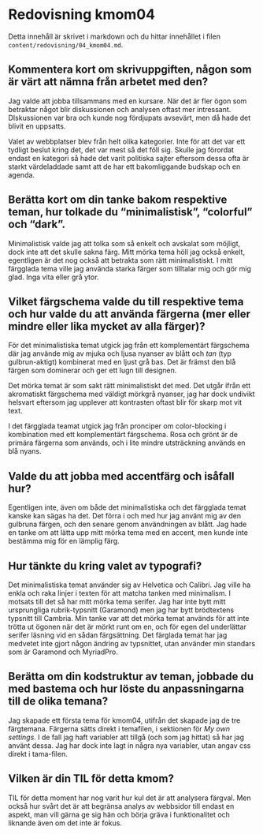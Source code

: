 ---
---
Redovisning kmom04
=========================

Detta innehåll är skrivet i markdown och du hittar innehållet i filen `content/redovisning/04_kmom04.md`.

Kommentera kort om skrivuppgiften, någon som är värt att nämna från arbetet med den?
-------------------------
Jag valde att jobba tillsammans med en kursare. När det är fler ögon som betraktar något blir diskussionen och analysen oftast mer intressant. DIskussionen var bra och kunde nog fördjupats avsevärt, men då hade det blivit en uppsatts.

Valet av webbplatser blev från helt olika kategorier. Inte för att det var ett tydligt beslut kring det, det var mest så det föll sig. Skulle jag förordat endast en kategori så hade det varit politiska sajter eftersom dessa ofta är starkt värdeladdade samt att de har ett bakomliggande budskap och en agenda.

Berätta kort om din tanke bakom respektive teman, hur tolkade du “minimalistisk”, “colorful” och “dark”.
-------------------------
Minimalistisk valde jag att tolka som så enkelt och avskalat som möjligt, dock inte att det skulle sakna färg.
Mitt mörka tema höll jag också enkelt, egentligen är det nog också att betrakta som rätt minimalistiskt.
I mitt färgglada tema ville jag använda starka färger som tilltalar mig och gör mig glad. Inga vita eller grå ytor.

Vilket färgschema valde du till respektive tema och hur valde du att använda färgerna (mer eller mindre eller lika mycket av alla färger)?
-------------------------
För det minimalistiska temat utgick jag från ett komplementärt färgschema där jag använde mig av mjuka och ljusa nyanser av blått och *tan* (typ gulbrun-aktigt) kombinerat med en ljust grå bas. Det är främst den blå färgen som dominerar och ger ett lugn till designen.

Det mörka temat är som sakt rätt minimalistiskt det med. Det utgår ifrån ett akromatiskt färgschema med väldigt mörkgrå nyanser, jag har dock undivikt helsvart eftersom jag upplever att kontrasten oftast blir för skarp mot vit text.

I det färgglada teamat utgick jag från pronciper om color-blocking i kombination med ett komplementärt färgschema. Rosa och grönt är de primära färgerna som används, och i lite mindre utsträckning används en blå nyans.

Valde du att jobba med accentfärg och isåfall hur?
-------------------------
Egentligen inte, även om både det minimalistiska och det färgglada temat kanske kan sägas ha det. Det förra i och med hur jag använt mig av den gulbruna färgen, och den senare genom användningen av blått. Jag hade en tanke om att lätta upp mitt mörka tema med en accent, men kunde inte bestämma mig för en lämplig färg.

Hur tänkte du kring valet av typografi?
-------------------------
Det minimalistiska temat använder sig av Helvetica och Calibri. Jag ville ha enkla och raka linjer i texten för att matcha tanken med minimalism.
I motsats till det så har mitt mörka tema serifer. Jag har inte bytt mitt ursprungliga rubrik-typsnitt (Garamond) men jag har bytt brödtextens typsnitt till Cambria. Min tanke var att det mörka temat används för att inte trötta ut ögonen när det är mörkt runt om en, och för egen del underlättar serifer läsning vid en sådan färgsättning. Det färglada temat har jag medvetet inte gjort någon ändring av typsnittet, utan använder min standars som är Garamond och MyriadPro.

Berätta om din kodstruktur av teman, jobbade du med bastema och hur löste du anpassningarna till de olika temana?
-------------------------
Jag skapade ett första tema för kmom04, utifrån det skapade jag de tre färgtemana. Färgerna sätts direkt i temafilen, i sektionen för *My own settings*. I de fall jag haft variabler att tillgå (och som jag hittat) så har jag använt dessa. Jag har dock inte lagt in några nya variabler, utan angav css direkt i tama-filen.

Vilken är din TIL för detta kmom?
-------------------------
TIL för detta moment har nog varit hur kul det är att analysera färgval. Men också hur svårt det är att begränsa analys av webbsidor till endast en aspekt, man vill gärna ge sig hän och börja gräva i funktionalitet och liknande även om det inte är fokus.
